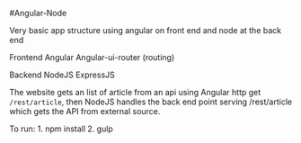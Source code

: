 #Angular-Node

Very basic app structure using angular on front end and node at the back end

Frontend
Angular
Angular-ui-router (routing)

Backend
NodeJS
ExpressJS

The website gets an list of article from an api
using Angular http get `/rest/article`, then NodeJS handles the back end point serving /rest/article which gets the API from external source.

To run:
    1. npm install
    2. gulp
